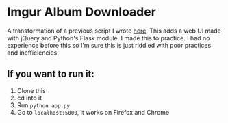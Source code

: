 # Imgur Album Downloader

A transformation of a previous script I wrote [here](https://github.com/crumpstrr33/random-stuff/blob/master/imgur_pic_downloader.py). This adds a web UI made with jQuery and Python's Flask module. I made this to practice. I had no experience before this so I'm sure this is just riddled with poor practices and inefficiencies.

## If you want to run it:
1) Clone this
2) cd into it
3) Run `python app.py`
4) Go to `localhost:5000`, it works on Firefox and Chrome
